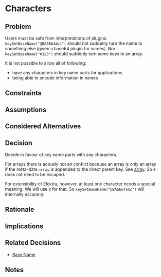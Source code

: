 # Characters

## Problem

Users must be safe from interpretations of plugins.
`keySetBaseName("@BASE64abc")` should not suddenly turn the name to something else (given a base64 plugin for names).
Nor `keySetBaseName("#123")` should suddenly turn some keys to an array.

It is not possible to allow all of following:

- have any characters in key name parts for applications
- being able to encode information in names

## Constraints

## Assumptions

## Considered Alternatives

## Decision

Decide in favour of key name parts with any characters.

For arrays there is actually not an conflict because an array is only an array if the meta-data `array` is appended to the direct parent key.
See [array](array.md). So `#` does not need to be escaped.

For extensibility of Elektra, however, at least one character needs a special meaning.
We will use `@` for that.
So `keySetBaseName("@BASE64abc")` will internally escape `@`.

## Rationale

## Implications

## Related Decisions

- [Base Name](base_name.md)

## Notes
